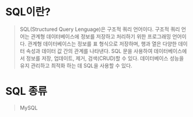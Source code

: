 # SQL이란?
> SQL(Structured Query Lenguage)은 구조적 쿼리 언어이다. 
> 구조적 쿼리 언어는 관계형 데이터베이스에 정보를 저장하고 처리하기 위한 프로그래밍 언어이다.
> 관계형 데이터베이스는 정보를 표 형식으로 저장하며, 행과 열은 다양한 데이터 속성과 데이터 값 간의 관계를 나타낸다.
> SQL 문을 사용하여 데이터베이스에서 정보를 저장, 업데이트, 제거, 검색(CRUD)할 수 있다.
> 데이터베이스 성능을 유지 관리하고 최적화 하는 데 SQL을 사용할 수 있다.
# SQL 종류
> MySQL